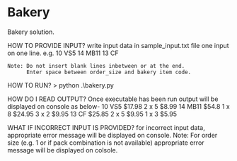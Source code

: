 # Bakery
Bakery solution.

HOW TO PROVIDE INPUT?
    write input data in sample_input.txt file one input on one line.
    e.g. 
    10 VS5
    14 MB11
    13 CF

    Note: Do not insert blank lines inbetween or at the end.
          Enter space between order_size and bakery item code.

HOW TO RUN?
    > python .\bakery.py

HOW DO I READ OUTPUT?
    Once executable has been run output will be displayed on console as below-
    10 VS5 $17.98
        2 x 5 $8.99
    14 MB11 $54.8
        1 x 8 $24.95
        3 x 2 $9.95
    13 CF $25.85
        2 x 5 $9.95
        1 x 3 $5.95

WHAT IF INCORRECT INPUT IS PROVIDED?
    for incorrect input data, appropriate error message will be displayed on console.
    Note: For order size (e.g. 1 or if pack combination is not available) appropriate error message will be displayed on colsole.